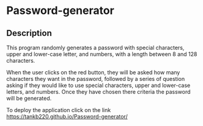 # Password-generator
## Description 
This program randomly generates a password with special characters, upper and lower-case letter, and numbers, with a length between 8 and 128 characters.

When the user clicks on the red button, they will be asked how many characters they want in the password, followed by a series of question asking if they would like to use special characters, upper and lower-case letters, and numbers. Once they have chosen there criteria the password will be generated. 

To deploy the application click on the link
https://tankb220.github.io/Password-generator/